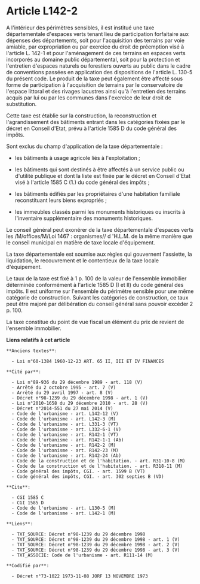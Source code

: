 # Article L142-2

A l'intérieur des périmètres sensibles, il est institué une taxe départementale d'espaces verts tenant lieu de participation
forfaitaire aux dépenses des départements, soit pour l'acquisition des terrains par voie amiable, par expropriation ou par
exercice du droit de préemption visé à l'article L. 142-1 et pour l'aménagement de ces terrains en espaces verts incorporés
au domaine public départemental, soit pour la protection et l'entretien d'espaces naturels ou forestiers ouverts au public
dans le cadre de conventions passées en application des dispositions de l'article L. 130-5 du présent code. Le produit de la
taxe peut également être affecté sous forme de participation à l'acquisition de terrains par le conservatoire de l'espace
littoral et des rivages lacustres ainsi qu'à l'entretien des terrains acquis par lui ou par les communes dans l'exercice de
leur droit de substitution.

Cette taxe est établie sur la construction, la reconstruction et l'agrandissement des bâtiments entrant dans les catégories
fixées par le décret en Conseil d'Etat, prévu à l'article 1585 D du code général des impôts.

Sont exclus du champ d'application de la taxe départementale :

- les bâtiments à usage agricole liés à l'exploitation ;

- les bâtiments qui sont destinés à être affectés à un service public ou d'utilité publique et dont la liste est fixée par le
décret en Conseil d'Etat visé à l'article 1585 C (1.) du code général des impôts ;

- les bâtiments édifiés par les propriétaires d'une habitation familiale reconstituant leurs biens expropriés ;

- les immeubles classés parmi les monuments historiques ou inscrits à l'inventaire supplémentaire des monuments historiques.

Le conseil général peut exonérer de la taxe départementale d'espaces verts les /M/offices/M/Loi 1467 : organismes// d 'H.L.M.
de la même manière que le conseil municipal en matière de taxe locale d'équipement.

La taxe départementale est soumise aux règles qui gouvernent l'assiette, la liquidation, le recouvrement et le contentieux de
la taxe locale d'équipement.

Le taux de la taxe est fixé à 1 p. 100 de la valeur de l'ensemble immobilier déterminée conformément à l'article 1585 D (I et
II) du code général des impôts. Il est uniforme sur l'ensemble du périmètre sensible pour une même catégorie de construction.
Suivant les catégories de construction, ce taux peut être majoré par délibération du conseil général sans pouvoir excéder 2
p. 100.

La taxe constitue du point de vue fiscal un élément du prix de revient de l'ensemble immobilier.

**Liens relatifs à cet article**

	**Anciens textes**:

	  - Loi n°60-1384 1960-12-23 ART. 65 II, III ET IV FINANCES

	**Cité par**:

	  - Loi n°89-936 du 29 décembre 1989 - art. 118 (V)
	  - Arrêté du 2 octobre 1995 - art. 7 (V)
	  - Arrêté du 29 avril 1997 - art. 8 (V)
	  - Décret n°98-1239 du 29 décembre 1998 - art. 1 (V)
	  - Loi n°2010-1658 du 29 décembre 2010 - art. 28 (V)
	  - Décret n°2014-551 du 27 mai 2014 (V)
	  - Code de l'urbanisme - art. L142-12 (V)
	  - Code de l'urbanisme - art. L142-3 (M)
	  - Code de l'urbanisme - art. L331-3 (VT)
	  - Code de l'urbanisme - art. L332-6-1 (V)
	  - Code de l'urbanisme - art. R142-1 (VT)
	  - Code de l'urbanisme - art. R142-1-1 (Ab)
	  - Code de l'urbanisme - art. R142-2 (M)
	  - Code de l'urbanisme - art. R142-23 (M)
	  - Code de l'urbanisme - art. R142-24 (Ab)
	  - Code de la construction et de l'habitation. - art. R31-10-8 (M)
	  - Code de la construction et de l'habitation. - art. R318-11 (M)
	  - Code général des impôts, CGI. - art. 1599 B (VT)
	  - Code général des impôts, CGI. - art. 302 septies B (VD)

	**Cite**:

	  - CGI 1585 C
	  - CGI 1585 D
	  - Code de l'urbanisme - art. L130-5 (M)
	  - Code de l'urbanisme - art. L142-1 (M)

	**Liens**:

	  - TXT_SOURCE: Décret n°98-1239 du 29 décembre 1998
	  - TXT_SOURCE: Décret n°98-1239 du 29 décembre 1998 - art. 1 (V)
	  - TXT_SOURCE: Décret n°98-1239 du 29 décembre 1998 - art. 2 (V)
	  - TXT_SOURCE: Décret n°98-1239 du 29 décembre 1998 - art. 3 (V)
	  - TXT_ASSOCIE: Code de l'urbanisme - art. R111-14 (M)

	**Codifié par**:

	  - Décret n°73-1022 1973-11-08 JORF 13 NOVEMBRE 1973
